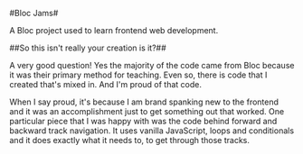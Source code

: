 #Bloc Jams#

A Bloc project used to learn frontend web development.

##So this isn't really your creation is it?##

A very good question!  Yes the majority of the code came from Bloc because it was their primary method for teaching. Even so, there is code that I created that's mixed in. And I'm proud of that code.

When I say proud, it's because I am brand spanking new to the frontend and it was an accomplishment just to get something out that worked. One particular piece that I was happy with was the code behind forward and backward track navigation. It uses vanilla JavaScript, loops and conditionals and it does exactly what it needs to, to get through those tracks.